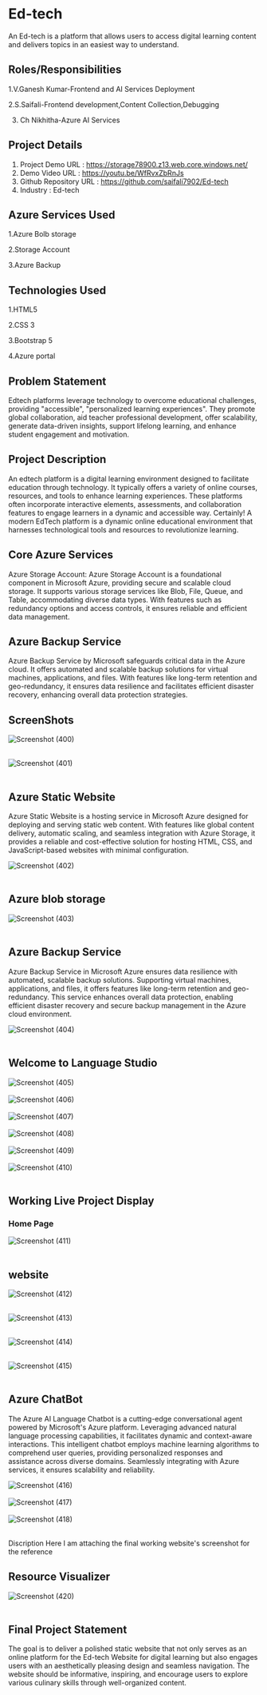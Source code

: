 # Ed-tech
An Ed-tech is a platform that allows users to access digital learning content and delivers topics in an easiest way to understand.

## Roles/Responsibilities
1.V.Ganesh Kumar-Frontend and AI Services Deployment

2.S.Saifali-Frontend development,Content Collection,Debugging

3. Ch Nikhitha-Azure AI Services

## Project Details
1. Project Demo URL : https://storage78900.z13.web.core.windows.net/
2. Demo Video URL : https://youtu.be/WfRvxZbRnJs
3. Github Repository URL : https://github.com/saifali7902/Ed-tech
3. Industry : Ed-tech
## Azure Services Used
1.Azure Bolb storage

2.Storage Account

3.Azure Backup

## Technologies Used
1.HTML5

2.CSS 3

3.Bootstrap 5

4.Azure portal

## Problem Statement
Edtech platforms leverage technology to overcome educational challenges, providing "accessible", "personalized learning experiences". They promote global collaboration, aid teacher professional development, offer scalability, generate data-driven insights, support lifelong learning, and enhance student engagement and motivation.

## Project Description
An edtech platform is a digital learning environment designed to facilitate education through technology. It typically offers a variety of online courses, resources, and tools to enhance learning experiences. These platforms often incorporate interactive elements, assessments, and collaboration features to engage learners in a dynamic and accessible way. Certainly! A modern EdTech platform is a dynamic online educational environment that harnesses technological tools and resources to revolutionize learning.

## Core Azure Services
Azure Storage Account: Azure Storage Account is a foundational component in Microsoft Azure, providing secure and scalable cloud storage. It supports various storage services like Blob, File, Queue, and Table, accommodating diverse data types. With features such as redundancy options and access controls, it ensures reliable and efficient data management.

## Azure Backup Service 

Azure Backup Service by Microsoft safeguards critical data in the Azure cloud. It offers automated and scalable backup solutions for virtual machines, applications, and files. With features like long-term retention and geo-redundancy, it ensures data resilience and facilitates efficient disaster recovery, enhancing overall data protection strategies.

## ScreenShots

![Screenshot (400)](https://github.com/saifali7902/Ed-tech/assets/158488171/5b7da32c-d3e5-467f-8d0e-d5d6ded9a7fa)<br></br>


![Screenshot (401)](https://github.com/saifali7902/Ed-tech/assets/158488171/2d48f84e-cdbe-46d0-93df-e596a1fe6189)<br></br>


## Azure Static Website
Azure Static Website is a hosting service in Microsoft Azure designed for deploying and serving static web content. With features like global content delivery, automatic scaling, and seamless integration with Azure Storage, it provides a reliable and cost-effective solution for hosting HTML, CSS, and JavaScript-based websites with minimal configuration.


![Screenshot (402)](https://github.com/saifali7902/Ed-tech/assets/158488171/2c7bec0a-8f26-48cd-8b94-a3687c3e830f)<br></br>


## Azure blob storage
![Screenshot (403)](https://github.com/saifali7902/Ed-tech/assets/158488171/ff91bf90-769c-4fd1-8fcb-ba86148cd178)<br></br>



## Azure Backup Service
Azure Backup Service in Microsoft Azure ensures data resilience with automated, scalable backup solutions. Supporting virtual machines, applications, and files, it offers features like long-term retention and geo-redundancy. This service enhances overall data protection, enabling efficient disaster recovery and secure backup management in the Azure cloud environment.

![Screenshot (404)](https://github.com/saifali7902/Ed-tech/assets/158488171/7daad1bf-1a59-4121-8e0b-97b91e0ff525)<br></br>



## Welcome to Language Studio
![Screenshot (405)](https://github.com/saifali7902/Ed-tech/assets/158488171/5e75e2e9-9ffe-4908-a228-57adb444dc7d)<br></br>
![Screenshot (406)](https://github.com/saifali7902/Ed-tech/assets/158488171/b634f79f-dd5c-4a4e-9867-300d4221bb8b)<br></br>
![Screenshot (407)](https://github.com/saifali7902/Ed-tech/assets/158488171/42834036-ef8e-45ec-bdd6-93c0f12f482a)<br></br>
![Screenshot (408)](https://github.com/saifali7902/Ed-tech/assets/158488171/1a792ae6-351f-4f56-bc26-daa3c1dd984e)<br></br>
![Screenshot (409)](https://github.com/saifali7902/Ed-tech/assets/158488171/9a651a4d-58fb-4629-b664-1d1aed1c9eb0)<br></br>
![Screenshot (410)](https://github.com/saifali7902/Ed-tech/assets/158488171/9232c347-8e93-416f-b260-deda7c43b01b)<br></br>

## Working Live Project Display
### Home Page
![Screenshot (411)](https://github.com/saifali7902/Ed-tech/assets/158488171/6c6503cc-e98a-4e1e-a54d-1c7a390f4c35)<br></br>



## website 

![Screenshot (412)](https://github.com/saifali7902/Ed-tech/assets/158488171/fe7b1632-3484-4962-a325-428af6fe813e)<br></br>

![Screenshot (413)](https://github.com/saifali7902/Ed-tech/assets/158488171/3844a406-4b66-409f-9ea1-1bcd73427b58)<br></br>

![Screenshot (414)](https://github.com/saifali7902/Ed-tech/assets/158488171/71baab0f-435a-4510-abf0-abadf02ccf0e)<br></br>

![Screenshot (415)](https://github.com/saifali7902/Ed-tech/assets/158488171/1e53be88-fd28-4302-8ceb-9e472b89e3ce)<br></br>


## Azure ChatBot
The Azure AI Language Chatbot is a cutting-edge conversational agent powered by Microsoft's Azure platform. Leveraging advanced natural language processing capabilities, it facilitates dynamic and context-aware interactions. This intelligent chatbot employs machine learning algorithms to comprehend user queries, providing personalized responses and assistance across diverse domains. Seamlessly integrating with Azure services, it ensures scalability and reliability.

![Screenshot (416)](https://github.com/saifali7902/Ed-tech/assets/158488171/eeb88f45-9d29-4eac-8e31-55393222bb0e)<br></br>
![Screenshot (417)](https://github.com/saifali7902/Ed-tech/assets/158488171/2107f7c4-7dbb-4e21-9cd8-77674186dfc2)<br></br>
![Screenshot (418)](https://github.com/saifali7902/Ed-tech/assets/158488171/120dabcf-bb0c-4fc6-9f1d-6b52261808ce)<br></br>


Discription Here I am attaching the final working website's screenshot for the reference

## Resource Visualizer

![Screenshot (420)](https://github.com/saifali7902/Ed-tech/assets/158488171/20f183f3-0618-49eb-9f48-7f7e30e34721)<br></br>


## Final Project Statement
The goal is to deliver a polished static website that not only serves as an online platform for the Ed-tech Website for digital learning but also engages users with an aesthetically pleasing design and seamless navigation. The website should be informative, inspiring, and encourage users to explore various culinary skills through well-organized content.
